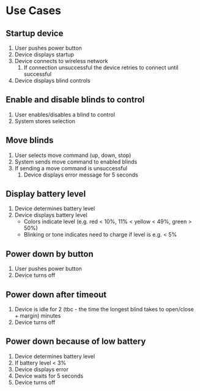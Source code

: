 # Use Cases

## Startup device

1. User pushes power button
2. Device displays startup
3. Device connects to wireless network
   1. If connection unsuccessful the device retries to connect until successful
4. Device displays blind controls

## Enable and disable blinds to control

1. User enables/disables a blind to control
2. System stores selection

## Move blinds

1. User selects move command (up, down, stop)
2. System sends move command to enabled blinds
3. If sending a move command is unsuccessful
   1. Device displays error message for 5 seconds

## Display battery level

1. Device determines battery level
2. Device displays battery level
   * Colors indicate level (e.g. red < 10%, 11% < yellow < 49%, green > 50%)
   * Blinking or tone indicates need to charge if level is e.g. < 5%

## Power down by button

1. User pushes power button
2. Device turns off

## Power down after timeout

1. Device is idle for 2 (tbc - the time the longest blind takes to open/close + margin) minutes
2. Device turns off

## Power down because of low battery

1. Device determines battery level
2. If battery level < 3%
3. Device displays error
4. Device waits for 5 seconds
5. Device turns off
